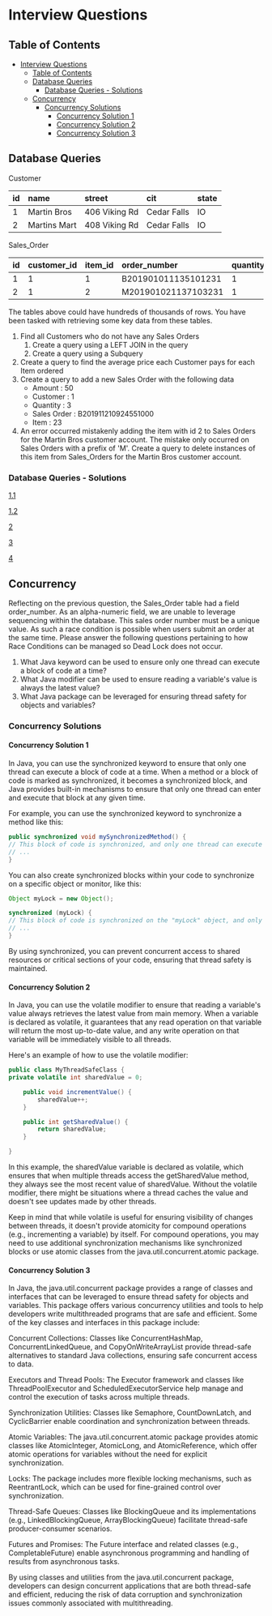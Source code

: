 # Interview Questions

## Table of Contents

- [Interview Questions](#interview-questions)
  - [Table of Contents](#table-of-contents)
  - [Database Queries](#database-queries)
    - [Database Queries - Solutions](#database-queries---solutions)
  - [Concurrency](#concurrency)
    - [Concurrency Solutions](#concurrency-solutions)
      - [Concurrency Solution 1](#concurrency-solution-1)
      - [Concurrency Solution 2](#concurrency-solution-2)
      - [Concurrency Solution 3](#concurrency-solution-3)

## Database Queries

Customer

| id  | name         | street        | cit         | state |
| :-- | :----------- | :------------ | :---------- | :---- |
| 1   | Martin Bros  | 406 Viking Rd | Cedar Falls | IO    |
| 2   | Martins Mart | 408 Viking Rd | Cedar Falls | IO    |

Sales_Order

| id  | customer_id | item_id | order_number        | quantity | amount |
| :-- | :---------- | :------ | :------------------ | :------- | :----- |
| 1   | 1           | 1       | B201901011135101231 | 1        | 20.00  |
| 2   | 1           | 2       | M201901021137103231 | 1        | 15.00  |

The tables above could have hundreds of thousands of rows. You have been tasked with retrieving some key data from these tables.

1. Find all Customers who do not have any Sales Orders
   1. Create a query using a LEFT JOIN in the query
   2. Create a query using a Subquery
2. Create a query to find the average price each Customer pays for each Item ordered
3. Create a query to add a new Sales Order with the following data
   - Amount : 50
   - Customer : 1
   - Quantity : 3
   - Sales Order : B201911210924551000
   - Item : 23
4. An error occurred mistakenly adding the item with id 2 to Sales Orders for the Martin Bros customer account. The mistake only occurred on Sales Orders with a prefix of 'M'. Create a query to delete instances of this item from Sales_Orders for the Martin Bros customer account.

### Database Queries - Solutions

[1.1](./Customers_With_No_Sales_Orders_Left_Join.sql)

[1.2](./Customers_With_No_Sales_Orders_Subquery_Not_In.sql)

[2](./Average_Price_Each_Customer_Pays_For_Each_Item_Ordered_No_Join.sql)

[3](./Add_New_Sales_Order.sql)

[4](./Delete_M_Order_Numbers_For_Martin_Bros_Customers.sql)

## Concurrency

Reflecting on the previous question, the Sales_Order table had a field order_number. As an alpha-numeric field, we are unable to leverage sequencing within the database. This sales order number must be a unique value. As such a race condition is possible when users submit an order at the same time. Please answer the following questions pertaining to how Race Conditions can be managed so Dead Lock does not occur.

1. What Java keyword can be used to ensure only one thread can execute a block of code at a time?
2. What Java modifier can be used to ensure reading a variable's value is always the latest value?
3. What Java package can be leveraged for ensuring thread safety for objects and variables?

### Concurrency Solutions

#### Concurrency Solution 1

In Java, you can use the synchronized keyword to ensure that only one thread can execute a block of code at a time. When a method or a block of code is marked as synchronized, it becomes a synchronized block, and Java provides built-in mechanisms to ensure that only one thread can enter and execute that block at any given time.

For example, you can use the synchronized keyword to synchronize a method like this:

```java
public synchronized void mySynchronizedMethod() {
// This block of code is synchronized, and only one thread can execute it at a time.
// ...
}
```

You can also create synchronized blocks within your code to synchronize on a specific object or monitor, like this:

```java
Object myLock = new Object();

synchronized (myLock) {
// This block of code is synchronized on the "myLock" object, and only one thread can execute it at a time.
// ...
}
```

By using synchronized, you can prevent concurrent access to shared resources or critical sections of your code, ensuring that thread safety is maintained.

#### Concurrency Solution 2

In Java, you can use the volatile modifier to ensure that reading a variable's value always retrieves the latest value from main memory. When a variable is declared as volatile, it guarantees that any read operation on that variable will return the most up-to-date value, and any write operation on that variable will be immediately visible to all threads.

Here's an example of how to use the volatile modifier:

```java
public class MyThreadSafeClass {
private volatile int sharedValue = 0;

    public void incrementValue() {
        sharedValue++;
    }

    public int getSharedValue() {
        return sharedValue;
    }

}
```

In this example, the sharedValue variable is declared as volatile, which ensures that when multiple threads access the getSharedValue method, they always see the most recent value of sharedValue. Without the volatile modifier, there might be situations where a thread caches the value and doesn't see updates made by other threads.

Keep in mind that while volatile is useful for ensuring visibility of changes between threads, it doesn't provide atomicity for compound operations (e.g., incrementing a variable) by itself. For compound operations, you may need to use additional synchronization mechanisms like synchronized blocks or use atomic classes from the java.util.concurrent.atomic package.

#### Concurrency Solution 3

In Java, the java.util.concurrent package provides a range of classes and interfaces that can be leveraged to ensure thread safety for objects and variables. This package offers various concurrency utilities and tools to help developers write multithreaded programs that are safe and efficient. Some of the key classes and interfaces in this package include:

Concurrent Collections: Classes like ConcurrentHashMap, ConcurrentLinkedQueue, and CopyOnWriteArrayList provide thread-safe alternatives to standard Java collections, ensuring safe concurrent access to data.

Executors and Thread Pools: The Executor framework and classes like ThreadPoolExecutor and ScheduledExecutorService help manage and control the execution of tasks across multiple threads.

Synchronization Utilities: Classes like Semaphore, CountDownLatch, and CyclicBarrier enable coordination and synchronization between threads.

Atomic Variables: The java.util.concurrent.atomic package provides atomic classes like AtomicInteger, AtomicLong, and AtomicReference, which offer atomic operations for variables without the need for explicit synchronization.

Locks: The package includes more flexible locking mechanisms, such as ReentrantLock, which can be used for fine-grained control over synchronization.

Thread-Safe Queues: Classes like BlockingQueue and its implementations (e.g., LinkedBlockingQueue, ArrayBlockingQueue) facilitate thread-safe producer-consumer scenarios.

Futures and Promises: The Future interface and related classes (e.g., CompletableFuture) enable asynchronous programming and handling of results from asynchronous tasks.

By using classes and utilities from the java.util.concurrent package, developers can design concurrent applications that are both thread-safe and efficient, reducing the risk of data corruption and synchronization issues commonly associated with multithreading.

